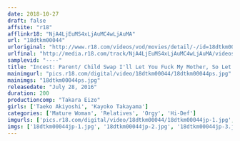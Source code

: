 ```yaml
---
date: 2018-10-27
draft: false
affsite: "r18"
afflinkr18: "NjA4LjEuMS4xLjAuMC4wLjAuMA"
url: "18dtkm00044"
urloriginal: "http://www.r18.com/videos/vod/movies/detail/-/id=18dtkm00044"
urlfinal: "http://media.r18.com/track/NjA4LjEuMS4xLjAuMC4wLjAuMA/videos/vod/movies/detail/-/id=18dtkm00044"
samplevid: "----"
title: "Incest: Parent/ Child Swap I'll Let You Fuck My Mother, So Let Me Fuck Your Mother Kayoko Takayama Taeko Akiyoshi"
mainimgurl: "pics.r18.com/digital/video/18dtkm00044/18dtkm00044ps.jpg"
mainimgs: "18dtkm00044ps.jpg"
releasedate: "July 28, 2016"
duration: 200
productioncomp: "Takara Eizo"
girls: ['Taeko Akiyoshi', 'Kayoko Takayama']
categories: ['Mature Woman', 'Relatives', 'Orgy', 'Hi-Def']
imgurls: ['pics.r18.com/digital/video/18dtkm00044/18dtkm00044jp-1.jpg', 'pics.r18.com/digital/video/18dtkm00044/18dtkm00044jp-2.jpg', 'pics.r18.com/digital/video/18dtkm00044/18dtkm00044jp-3.jpg', 'pics.r18.com/digital/video/18dtkm00044/18dtkm00044jp-4.jpg', 'pics.r18.com/digital/video/18dtkm00044/18dtkm00044jp-5.jpg', 'pics.r18.com/digital/video/18dtkm00044/18dtkm00044jp-6.jpg', 'pics.r18.com/digital/video/18dtkm00044/18dtkm00044jp-7.jpg', 'pics.r18.com/digital/video/18dtkm00044/18dtkm00044jp-8.jpg', 'pics.r18.com/digital/video/18dtkm00044/18dtkm00044jp-9.jpg', 'pics.r18.com/digital/video/18dtkm00044/18dtkm00044jp-10.jpg', 'pics.r18.com/digital/video/18dtkm00044/18dtkm00044jp-11.jpg', 'pics.r18.com/digital/video/18dtkm00044/18dtkm00044jp-12.jpg', 'pics.r18.com/digital/video/18dtkm00044/18dtkm00044jp-13.jpg', 'pics.r18.com/digital/video/18dtkm00044/18dtkm00044jp-14.jpg', 'pics.r18.com/digital/video/18dtkm00044/18dtkm00044jp-15.jpg', 'pics.r18.com/digital/video/18dtkm00044/18dtkm00044jp-16.jpg', 'pics.r18.com/digital/video/18dtkm00044/18dtkm00044jp-17.jpg', 'pics.r18.com/digital/video/18dtkm00044/18dtkm00044jp-18.jpg', 'pics.r18.com/digital/video/18dtkm00044/18dtkm00044jp-19.jpg', 'pics.r18.com/digital/video/18dtkm00044/18dtkm00044jp-20.jpg']
imgs: ['18dtkm00044jp-1.jpg', '18dtkm00044jp-2.jpg', '18dtkm00044jp-3.jpg', '18dtkm00044jp-4.jpg', '18dtkm00044jp-5.jpg', '18dtkm00044jp-6.jpg', '18dtkm00044jp-7.jpg', '18dtkm00044jp-8.jpg', '18dtkm00044jp-9.jpg', '18dtkm00044jp-10.jpg', '18dtkm00044jp-11.jpg', '18dtkm00044jp-12.jpg', '18dtkm00044jp-13.jpg', '18dtkm00044jp-14.jpg', '18dtkm00044jp-15.jpg', '18dtkm00044jp-16.jpg', '18dtkm00044jp-17.jpg', '18dtkm00044jp-18.jpg', '18dtkm00044jp-19.jpg', '18dtkm00044jp-20.jpg']
---
```

